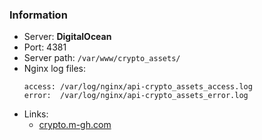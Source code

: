 ### Information

- Server: **DigitalOcean**
- Port: 4381
- Server path: `/var/www/crypto_assets/`
- Nginx log files:
    ```
    access: /var/log/nginx/api-crypto_assets_access.log
    error:  /var/log/nginx/api-crypto_assets_error.log
    ```
- Links:
    * [crypto.m-gh.com](https://crypto.m-gh.com/secret-admin/)
